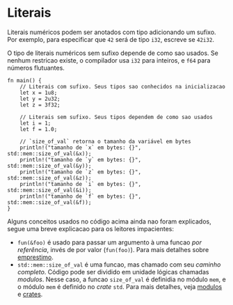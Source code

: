 # Literais

Literais numéricos podem ser anotados com tipo adicionando um sufixo. Por exemplo, 
para especificar que `42` será de tipo `i32`, escreve se `42i32`.

O tipo de literais numéricos sem sufixo depende de como sao usados. Se nenhum restricao
existe, o compilador usa `i32` para inteiros, e `f64` para números flutuantes.

```rust,editable
fn main() {
    // Literais com sufixo. Seus tipos sao conhecidos na inicializacao
    let x = 1u8;
    let y = 2u32;
    let z = 3f32;

    // Literais sem sufixo. Seus tipos dependem de como sao usados
    let i = 1;
    let f = 1.0;

    // `size_of_val` retorna o tamanho da variável em bytes
    println!("tamanho de `x` em bytes: {}", std::mem::size_of_val(&x));
    println!("tamanho de `y` em bytes: {}", std::mem::size_of_val(&y));
    println!("tamanho de `z` em bytes: {}", std::mem::size_of_val(&z));
    println!("tamanho de `i` em bytes: {}", std::mem::size_of_val(&i));
    println!("tamanho de `f` em bytes: {}", std::mem::size_of_val(&f));
}
```

Alguns conceitos usados no código acima ainda nao foram explicados,
segue uma breve explicacao para os leitores impacientes:

* `fun(&foo)` é usado para passar um argumento à uma funcao *por referência*, invés
  de por valor (`fun(foo)`). Para mais detalhes sobre [emprestimo][borrow].
* `std::mem::size_of_val` é uma funcao, mas chamado com seu *caminho completo*. Código
  pode ser dividido em unidade lógicas chamadas *modulos*. Nesse caso,
  a funcao `size_of_val` é definidia no módulo `mem`, e o módulo `mem`
  é definido no *crate* `std`. Para mais detalhes, veja
  [modulos][mod] e [crates][crate].

[borrow]: ../scope/borrow.md
[mod]: ../mod.md
[crate]: ../crates.md
